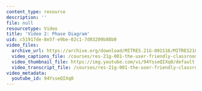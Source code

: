 ```yaml
---
content_type: resource
description: ''
file: null
resourcetype: Video
title: 'Video 2: Phase Diagram'
uid: c51917de-8e5f-e9be-02c1-7d03209b88b0
video_files:
  archive_url: https://archive.org/download/MITRES.21G-001S16/MITRES21G_001S16_PhaseDiagram_300k.mp4
  video_captions_file: /courses/res-21g-001-the-user-friendly-classroom-fall-2020/56bd36d4c0c45d55a133f1cabc88bc3d_94YsseQIXq0.vtt
  video_thumbnail_file: https://img.youtube.com/vi/94YsseQIXq0/default.jpg
  video_transcript_file: /courses/res-21g-001-the-user-friendly-classroom-fall-2020/86150531204fa94ff02c3a8d530acc44_94YsseQIXq0.pdf
video_metadata:
  youtube_id: 94YsseQIXq0
---
```

